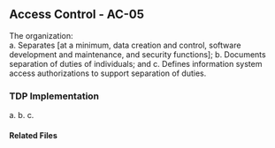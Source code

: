 ## Access Control - AC-05

The organization:  
a. Separates [at a minimum, data creation and control, software development and maintenance, and security functions];
b. Documents separation of duties of individuals; and 
c. Defines information system access authorizations to support separation of duties.

### TDP Implementation

a. 
b. 
c. 

#### Related Files
